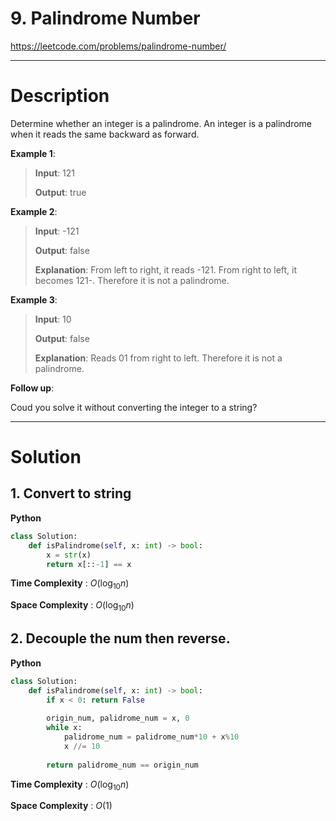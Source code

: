 # 9. Palindrome Number

https://leetcode.com/problems/palindrome-number/

---

# Description

Determine whether an integer is a palindrome. An integer is a palindrome when it reads the same backward as forward.

**Example 1**:

> **Input**: 121
> 
> **Output**: true

**Example 2**:

> **Input**: -121
> 
> **Output**: false
> 
> **Explanation**: From left to right, it reads -121. From right to left, it becomes 121-. Therefore it is not a palindrome.

**Example 3**:

> **Input**: 10
> 
> **Output**: false
> 
> **Explanation**: Reads 01 from right to left. Therefore it is not a palindrome.

**Follow up**:

Coud you solve it without converting the integer to a string?

---

# Solution

## 1. Convert to string

**Python**
```python
class Solution:
    def isPalindrome(self, x: int) -> bool:
        x = str(x)
        return x[::-1] == x
```

**Time Complexity** : $O(\log_{10}n)$

**Space Complexity** : $O(\log_{10}n)$

## 2. Decouple the num then reverse.

**Python**
```python
class Solution:
    def isPalindrome(self, x: int) -> bool:
        if x < 0: return False
        
        origin_num, palidrome_num = x, 0
        while x:
            palidrome_num = palidrome_num*10 + x%10
            x //= 10
            
        return palidrome_num == origin_num
```

**Time Complexity** : $O(\log_{10}n)$

**Space Complexity** : $O(1)$
